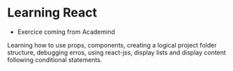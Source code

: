 # Learning React 

- Exercice coming from Academind

Learning how to use props, components, creating a logical project folder structure, debugging erros, using react-jss, display lists and display content following conditional statements.